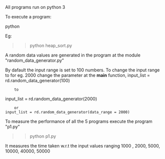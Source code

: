 
All programs run on python 3


To execute a program:

python <file-name>


Eg: 
>> python heap_sort.py


A random data values are generated in the program at the module "random_data_generator.py"

By dafault the input range is set to 100 numbers.
To change the input range to for eg. 2000 change the parameter at the __main__ function,
	input_list = rd.random_data_generator(100)
  
		to
  input_list = rd.random_data_generator(2000)
  
		or
	input_list = rd.random_data_generator(data_range = 2000)


To measure the performance of all the 5 programs execute the program "p1.py"
>> python p1.py

It measures the time taken w.r.t the input values ranging 1000 , 2000, 5000, 10000, 40000, 50000

